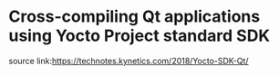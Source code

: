 # Cross-compiling Qt applications using Yocto Project standard SDK


source link:https://technotes.kynetics.com/2018/Yocto-SDK-Qt/
